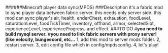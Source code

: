 ######Minecraft player data sync(MPDS)
###Description
it's a fabric mod to sync player data between fabric server. this needs only server side. this mod can sync player's air, health, enderChest, exhaustion, foodLevel, saturationLevel, foodTickTimer, inventory, offhand, armor, selectedSlot, experienceLevel, experienceProgress, and effect. 
###TO DO
#**you need to build mysql server.**
#**you need to link fabric servers with proxy server!(like velocity, bungeecord, etc...**
1, add this mod to server mods folder.
2, restart server.
3, edit config file which in config/mpdsconfig.
4, let's play!
